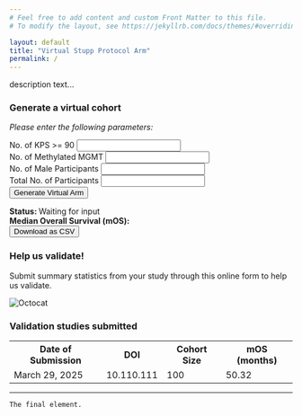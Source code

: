 ```yaml
---
# Feel free to add content and custom Front Matter to this file.
# To modify the layout, see https://jekyllrb.com/docs/themes/#overriding-theme-defaults

layout: default
title: "Virtual Stupp Protocol Arm"
permalink: /
---
```


<script src="https://cdn.plot.ly/plotly-latest.min.js"></script>
<script src="{{site.baseurl}}/assets/js/model.js"></script>
<script src="{{site.baseurl}}/assets/js/graphing.js"></script>

description text...

### Generate a virtual cohort

<section class="main-area" onload="clearResultBox();">
	<div class="form-container">
		<div class="form-text-above">
			<p class="description-text"><i>Please enter the following parameters: </i></p>
		</div>
		<form action="" class="form"> 
			<div class="form-unit">    
				<label for="kps90" class="form__label">No. of KPS >= 90</label>
				<input type="text" class="form__input" id="kps90" />
			</div>
			<div class="form-unit">    
				<label for="mgmt" class="form__label">No. of Methylated MGMT</label>
				<input type="text" class="form__input" id="mgmt" />
			</div>
			<div class="form-unit">    
				<label for="sex" class="form__label">No. of Male Participants</label>
				<input type="text" class="form__input" id="sex" />      
			</div>
			<div class="form-unit">    
				<label for="total" class="form__label">Total No. of Participants</label>
				<input type="text" class="form__input" id="total" />      
			</div>
			<div class="form-unit">    
				<button class="action-button form__submit" id="sub-button" onclick="readData(event);">Generate Virtual Arm</button>      
			</div>
		</form>
	</div>
	<div class="result-container">
		<div class="result-box">
			<div class="result__unit result__status">
				<span id="resultStatusTag"><b>Status: </b></span>
				<span id="resultStatus">Waiting for input</span>
			</div>
			<div class="result__unit" id="resultMosBox"><strong>
				<span>Median Overall Survival (mOS): </span>
				<span id="mosPrediction"></span>
			</strong></div>
			<div class="result__unit" id="resultCsvButton">
				<button class="result__download action-button" id="download">Download as CSV</button>  
			</div>
			<div class="result__unit result__plot" id="resultSurvivalPlot"></div> 
		</div>
	</div>
</section>


### Help us validate!

Submit summary statistics from your study through this online form to help us validate.

![Octocat](https://github.githubassets.com/images/icons/emoji/octocat.png)

### Validation studies submitted

<section class="main-area">
<table>
<tr>
	<th>Date of Submission</th>
	<th>DOI</th>
	<th>Cohort Size</th>
	<th>mOS (months)</th>
</tr>
<tr>
	<td>March 29, 2025</td>
	<td>10.110.111</td>
	<td>100</td>
	<td>50.32</td>
</tr>
</table>
</section>

* * *

```
The final element.
```

<script>
	clearResultBox();
</script>
